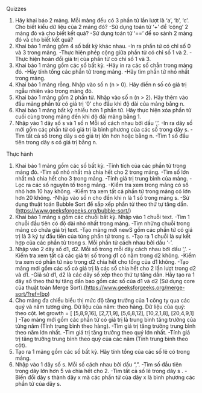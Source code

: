 Quizzes 
1. Hãy khai báo 2 mảng. Mỗi mảng đều có 3 phần tử lần lượt là ‘a’, ‘b’, ‘c’.
Cho biết kiểu dữ liệu của 2 mảng đó?
-Sử dụng toán tử ‘+’ để ‘cộng’ 2 mảng đó và cho biết kết quả?
-Sử dụng toán tử ‘==’ để so sánh 2 mảng đó và cho biết kết quả?
2. Khai báo 1 mảng gồm 4 số bất kỳ khác nhau.
-In ra phần tử có chỉ số 0 và 3 trong mảng.
-Thực hiện phép cộng giữa phần tử có chỉ số 1 và 2.
-Thực hiện hoán đổi giá trị của phần tử có chỉ số 1 và 3.
3. Khai báo 1 mảng gồm các số bất kỳ.
-Hãy in ra các số chẵn trong mảng đó.
-Hãy tính tổng các phần tử trong mảng.
-Hãy tìm phần tử nhỏ nhất trong mảng.
4. Khai báo 1 mảng rỗng. Nhập vào số n (n > 0). Hãy điền n số có giá trị ngẫu nhiên vào trong mảng đó.
5. Khai báo 1 mảng gồm 2 phần tử. Nhập vào số n (n > 2). Hãy thêm vào đầu mảng phần tử có giá trị ‘0’ cho đấu khi độ dài của mảng bằng n.
6. Khai báo 1 mảng bất kỳ nhiều hơn 1 phần tử. Hãy thực hiện xóa 
phần tử cuối cùng trong mảng đến khi độ dài mảng bằng 1.
7. Nhập vào 1 dãy số s và 1 số n Mỗi số cách nhau bởi dấu ‘,’. 
-In ra dãy số mới gồm các phần tử có giá trị là bình phương của các số trong dãy s.
-Tìm tất cả số trong dãy s có giá trị lớn hơn hoặc bằng n.
-Tìm 1 số đầu tiên trong dãy s có giá trị bằng n.



Thực hành
1. Khai báo 1 mảng gồm các số bất kỳ. 
-Tính tích của các phần tử trong mảng đó.
-Tìm số nhỏ nhất mà chia hết cho 2 trong mảng.
-Tìm số lớn nhất mà chia hết cho 3 trong mảng.
-Tính giá trị trung bình của mảng.
-Lọc ra các số nguyên tố trong mảng.
-Kiểm tra xem trong mảng có số nhỏ hơn 10 hay không.
-Kiểm tra xem tất cả phần tử trong mảng có lớn hơn 20 không.
-Nhập vào số n cho đến khi n là 1 số trong mảng s.
-Sử dụng thuật toán Bubble Sort để sắp xếp phần tử theo thứ tự tăng dần. (https://www.geeksforgeeks.org/bubble-sort/)
2. Khai báo 1 mảng s gồm các chuỗi bất kỳ. Nhập vào 1 chuỗi text.
-Tìm 1 chuỗi đầu tiên có độ dài nhỏ nhất trong mảng.
-Tìm những chuỗi trong mảng có chứa giá trị text.
-Tạo mảng mới newS gồm các phần tử có giá trị là 3 ký tự đầu tiên của từng phần tử trong s.
-Tạo ra 1 chuỗi là sự kết hợp của các phần tử trong s. Mỗi phần tử cách nhau bởi dấu ‘-’.
3. Nhập vào 2 dãy số d1, d2. Mỗi số trong mỗi dãy cách nhau bởi dấu ‘,’.
-Kiểm tra xem tất cả các giá trị số trong d1 có nằm trong d2 không.
-Kiểm tra xem có phần tử nào trong d2 chia hết cho tổng của d1 không.
-Tạo mảng mới gồm các số có giá trị là các số chia hết cho 2 lần lượt trong d2 và d1.
-Giả sử d1, d2 là các dãy số xếp theo thứ tự tăng dần. Hãy tạo ra 1 dãy số theo thứ tự tăng dần bao gồm các số của d1 và d2 (Sử dụng core của thuật toán Merge Sort).(https://www.geeksforgeeks.org/merge-sort/?ref=lbp)
4. Cho mảng đa chiều biểu thị mức độ tăng trưởng của 1 công ty qua các quý và năm tương ứng.
Dữ liệu của năm: theo hàng.
Dữ liệu của quý: theo cột.
let growth = [
    [5,8,9,16],
    [2,7,1,9],
    [5,6,8,12],
    [10,2,1,8],
    [20,4,9,1]
]
-Tạo mảng mới gồm các phần tử có giá trị là trung bình tăng trưởng của từng năm (Tính trung bình theo hàng).
-Tìm giá trị tăng trưởng trung bình theo năm lớn nhất.
-Tìm giá trị tăng trưởng theo quý lớn nhất.
-Tính giá trị tăng trưởng trung bình theo quý của các năm (Tính trung bình theo cột).
5. Tạo ra 1 mảng gồm các số bất kỳ. Hãy tính tổng của các số lẻ có trong mảng.
6. Nhập vào 1 dãy số s. Mỗi số cách nhau bởi dấu “,”.
-Tìm số đầu tiên trong dãy lớn hơn 5 và chia hết cho 2.
-Tìm tất cả số lẻ trong dãy s .
-Biến đổi dãy s thành dãy x mà các phần tử của dãy x là bình phương các phần tử của dãy s.